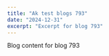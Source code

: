 ```yaml
---
title: "Ak test blogs 793"
date: "2024-12-31"
excerpt: "Excerpt for blog 793"
---
```


Blog content for blog 793